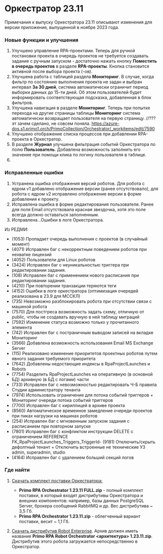 # Оркестратор 23.11

Примечания к выпуску Оркестратора 23.11 описывают изменения для версии приложения, выпущенной в ноябре 2023 года.

### Новые функции и улучшения

1. Улучшено управление RPA-проектами. Теперь для ручной постановки проекта в очередь проектов не требуется создавать задание с ручным запуском - достаточно нажать кнопку **Поместить в очередь проектов** в разделе **RPA-проекты**. Кнопка становится активной после выбора проекта (-ов). 
1. Улучшена работа с таблицей раздела **Мониторинг**. В случае, когда фильтр по состоянию выполнения проекта не задан и выбран интервал **За 30 дней**, система автоматически ограничит период выборки данных до 15-ти дней. Об этом пользователей будет информировать соответствующая подсказка, добавленная в блок фильтров. 
1. Улучшена навигация в разделе **Мониторинг**. Теперь при попытке перехода на другие страницы таблицы **Мониторинг** система автоматически возвращает пользователя на первую страницу. 
//??? эт зачем сделано, не совсем поняла.  https://azure-dos.s1.primo1.orch/PrimoCollection/Orchestrator/_workitems/edit/7590
1. Улучшено отображение списка процессов при добавлении RPA-проекта в Оркестратор. 
1. В разделе **Журнал** улучшена фильтрация событий Оркестратора по полю **Пользователь**. Добавлена возможность заполнить его значение при помощи клика по логину пользователя в таблице.
1. 


### Исправленные ошибки

1. Устранена ошибка отображения версий роботов. Для робота с ядром v1 добавлено отображение версии (ранее отсутствовало), для робота с ядром v2 исправлено отображение версии в форме добавления к проекту.
1. Исправлена ошибка в форме редактирования пользователя. Ранее для поля Email отсутствовала красная звездочка, хотя это поле всегда должно оставаться заполненным.
1. Исправлена...Ошибки в логе Оркестратора.



Из РЕДМИ:

- (1053) Пропадает очередь выполнения с проектов (в случайный момент)
- (4071) Исправлен баг с некорректным поведением роботов при нехватке лицензий
- (4052) Пользователи для Linux роботов
- (3424) Исправлен баг с неуникальностью триггера при редактировании задания. 
- (108) Исправлен баг с применением нового расписания при редактировании задания.
- (4210) При повторении транзакции теряются теги
- (4152) Ошибки в логе оркестратора (оптимизация очередей реализована в 23.9 для МССКЛ) 
- (735) Невозможно разблокировать робота при отсутствии связи с машиной робота 
- (7570) Для постгреса возможность задать схему, отличную от public, чтобы не создавать вручную в ней таблицу миграций
- (7592) Изменение статуса возможно только у прочитанного элемента
- (742) Исправлен баг с постраничным выводом записей на вкладке Мониторинг
- (3566) Добавлена возможность использования Email MS Exchange Server
- (115) Реализовано изменение приоритетов проектных роботов путем явного задания требуемого приоритета
- (7642) Добавлены недостающие индексы в RpaProjectLaunches и Robots
- (7754) Разделить RpaProjectLaunches на оперативную (в основной БД) архивную (в БД с логами) части
- (733) Исправлен баг с невозможностью редактировать Ч-Б правила Студии администратору тенанта
- (7974) Использовать ограничение для потока событий триггеров + Мониторинг очереди потока событий триггеров
- (7700) Исправлен баг с кириллицей в архиве проекта
- (8560) Автоматическое временное замедление очереди проектов при пиках нагрузки на машинах роботов
- (254) Исправлен баг с мгновенным запуском задания с расписанием при повторном запуске
- (7801) Исправлен баг с конфликтом инструкции DELETE с ограничением REFERENCE FK_RpaProjectLaunches_Triggers_TriggerId- (9181) Отключить/скрыть дефолтный тенант + Отключить встроенные не технические УЗ admin, superadmin, studio
- (4164) Исправлен баг с удалением больший секций логов



### Где найти
1. [Скачать комплект поставки Оркестратора:](https://disk.primo-rpa.ru/index.php/s/primo?path=%2FRelease%2FOrchestrator)
    * **Primo RPA Orchestrator 1.23.11 FULL.zip** - полный комплект поставки, в который входят дистрибутивы Оркестратора и внешних компонентов: например, базы данных PostgreSQL Server, брокера сообщений RabbitMQ и др. Вес дистрибутива ~ 3,5 Гб.
    * **Primo RPA Orchestrator 1.23.11.zip** - облегченный вариант поставки, весит ~ 1,1 Гб.

2. [Скачать дистрибутив Robot Enterprise](https://disk.primo-rpa.ru/index.php/s/primo?path=%2FRelease%2FRobot). Архив должен иметь название **Primo RPA Robot Orchestrator <архитектура> 1.23.11.zip**. Дистрибутив этого робота загружается непосредственно в Оркестратор.

